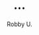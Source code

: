 ---
layout: none
school-year: 2018-2019
categories: student-project
title:  "..."
author: "Robby U."
author2: "Joshua M."
description:

author-url: "https://scratch.mit.edu/users/90Bob/"
author2-url: "https://scratch.mit.edu/users/Griffin-Wing/"
project-id: ""
---
